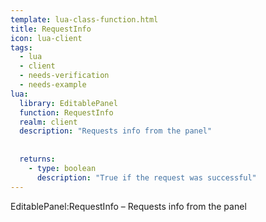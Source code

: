 ```yaml
---
template: lua-class-function.html
title: RequestInfo
icon: lua-client
tags:
  - lua
  - client
  - needs-verification
  - needs-example
lua:
  library: EditablePanel
  function: RequestInfo
  realm: client
  description: "Requests info from the panel"
  
  
  returns:
    - type: boolean
      description: "True if the request was successful"
---
```


<div class="lua__search__keywords">
EditablePanel:RequestInfo &#x2013; Requests info from the panel
</div>
